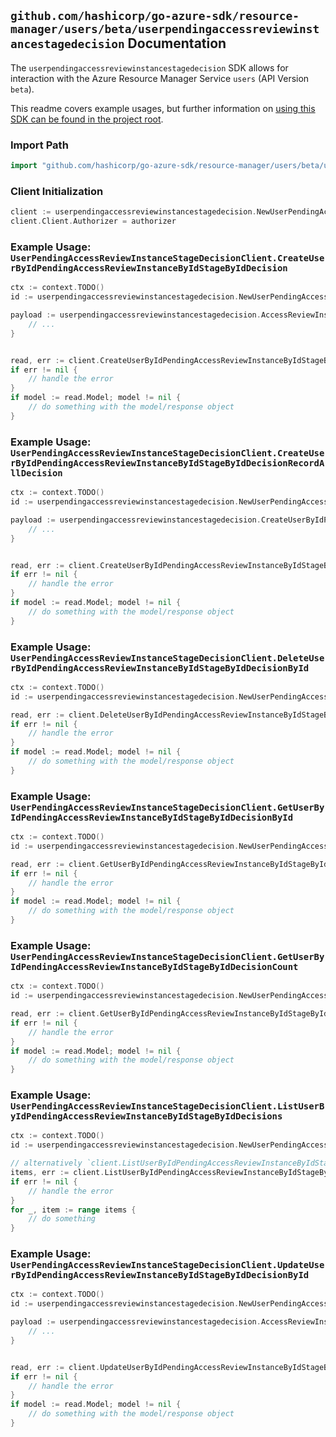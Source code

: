 
## `github.com/hashicorp/go-azure-sdk/resource-manager/users/beta/userpendingaccessreviewinstancestagedecision` Documentation

The `userpendingaccessreviewinstancestagedecision` SDK allows for interaction with the Azure Resource Manager Service `users` (API Version `beta`).

This readme covers example usages, but further information on [using this SDK can be found in the project root](https://github.com/hashicorp/go-azure-sdk/tree/main/docs).

### Import Path

```go
import "github.com/hashicorp/go-azure-sdk/resource-manager/users/beta/userpendingaccessreviewinstancestagedecision"
```


### Client Initialization

```go
client := userpendingaccessreviewinstancestagedecision.NewUserPendingAccessReviewInstanceStageDecisionClientWithBaseURI("https://management.azure.com")
client.Client.Authorizer = authorizer
```


### Example Usage: `UserPendingAccessReviewInstanceStageDecisionClient.CreateUserByIdPendingAccessReviewInstanceByIdStageByIdDecision`

```go
ctx := context.TODO()
id := userpendingaccessreviewinstancestagedecision.NewUserPendingAccessReviewInstanceStageID("userIdValue", "accessReviewInstanceIdValue", "accessReviewStageIdValue")

payload := userpendingaccessreviewinstancestagedecision.AccessReviewInstanceDecisionItem{
	// ...
}


read, err := client.CreateUserByIdPendingAccessReviewInstanceByIdStageByIdDecision(ctx, id, payload)
if err != nil {
	// handle the error
}
if model := read.Model; model != nil {
	// do something with the model/response object
}
```


### Example Usage: `UserPendingAccessReviewInstanceStageDecisionClient.CreateUserByIdPendingAccessReviewInstanceByIdStageByIdDecisionRecordAllDecision`

```go
ctx := context.TODO()
id := userpendingaccessreviewinstancestagedecision.NewUserPendingAccessReviewInstanceStageID("userIdValue", "accessReviewInstanceIdValue", "accessReviewStageIdValue")

payload := userpendingaccessreviewinstancestagedecision.CreateUserByIdPendingAccessReviewInstanceByIdStageByIdDecisionRecordAllDecisionRequest{
	// ...
}


read, err := client.CreateUserByIdPendingAccessReviewInstanceByIdStageByIdDecisionRecordAllDecision(ctx, id, payload)
if err != nil {
	// handle the error
}
if model := read.Model; model != nil {
	// do something with the model/response object
}
```


### Example Usage: `UserPendingAccessReviewInstanceStageDecisionClient.DeleteUserByIdPendingAccessReviewInstanceByIdStageByIdDecisionById`

```go
ctx := context.TODO()
id := userpendingaccessreviewinstancestagedecision.NewUserPendingAccessReviewInstanceStageDecisionID("userIdValue", "accessReviewInstanceIdValue", "accessReviewStageIdValue", "accessReviewInstanceDecisionItemIdValue")

read, err := client.DeleteUserByIdPendingAccessReviewInstanceByIdStageByIdDecisionById(ctx, id)
if err != nil {
	// handle the error
}
if model := read.Model; model != nil {
	// do something with the model/response object
}
```


### Example Usage: `UserPendingAccessReviewInstanceStageDecisionClient.GetUserByIdPendingAccessReviewInstanceByIdStageByIdDecisionById`

```go
ctx := context.TODO()
id := userpendingaccessreviewinstancestagedecision.NewUserPendingAccessReviewInstanceStageDecisionID("userIdValue", "accessReviewInstanceIdValue", "accessReviewStageIdValue", "accessReviewInstanceDecisionItemIdValue")

read, err := client.GetUserByIdPendingAccessReviewInstanceByIdStageByIdDecisionById(ctx, id)
if err != nil {
	// handle the error
}
if model := read.Model; model != nil {
	// do something with the model/response object
}
```


### Example Usage: `UserPendingAccessReviewInstanceStageDecisionClient.GetUserByIdPendingAccessReviewInstanceByIdStageByIdDecisionCount`

```go
ctx := context.TODO()
id := userpendingaccessreviewinstancestagedecision.NewUserPendingAccessReviewInstanceStageID("userIdValue", "accessReviewInstanceIdValue", "accessReviewStageIdValue")

read, err := client.GetUserByIdPendingAccessReviewInstanceByIdStageByIdDecisionCount(ctx, id)
if err != nil {
	// handle the error
}
if model := read.Model; model != nil {
	// do something with the model/response object
}
```


### Example Usage: `UserPendingAccessReviewInstanceStageDecisionClient.ListUserByIdPendingAccessReviewInstanceByIdStageByIdDecisions`

```go
ctx := context.TODO()
id := userpendingaccessreviewinstancestagedecision.NewUserPendingAccessReviewInstanceStageID("userIdValue", "accessReviewInstanceIdValue", "accessReviewStageIdValue")

// alternatively `client.ListUserByIdPendingAccessReviewInstanceByIdStageByIdDecisions(ctx, id)` can be used to do batched pagination
items, err := client.ListUserByIdPendingAccessReviewInstanceByIdStageByIdDecisionsComplete(ctx, id)
if err != nil {
	// handle the error
}
for _, item := range items {
	// do something
}
```


### Example Usage: `UserPendingAccessReviewInstanceStageDecisionClient.UpdateUserByIdPendingAccessReviewInstanceByIdStageByIdDecisionById`

```go
ctx := context.TODO()
id := userpendingaccessreviewinstancestagedecision.NewUserPendingAccessReviewInstanceStageDecisionID("userIdValue", "accessReviewInstanceIdValue", "accessReviewStageIdValue", "accessReviewInstanceDecisionItemIdValue")

payload := userpendingaccessreviewinstancestagedecision.AccessReviewInstanceDecisionItem{
	// ...
}


read, err := client.UpdateUserByIdPendingAccessReviewInstanceByIdStageByIdDecisionById(ctx, id, payload)
if err != nil {
	// handle the error
}
if model := read.Model; model != nil {
	// do something with the model/response object
}
```
